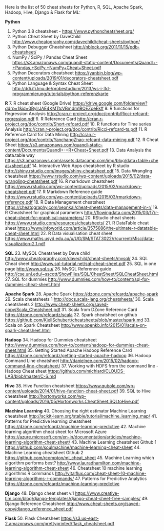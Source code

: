 Here is the list of 50 cheat sheets for Python, R, SQL, Apache Spark, Hadoop, Hive, Django & Flask for ML:

**Python**
1. Python 3.8 cheatsheet - 
[<https://www.pythoncheatsheet.org/>](url)
2. Python Cheat Sheet by DaveChild
[<http://www.cheatography.com/davechild/cheat-sheets/python/>](url)
3. Python Debugger Cheatsheet
[<http://nblock.org/2011/11/15/pdb-cheatsheet/>](url)
4. NumPy / SciPy / Pandas Cheat Sheet
[<https://s3.amazonaws.com/quandl-static-content/Documents/Quandl+-+Pandas,+SciPy,+NumPy+Cheat+Sheet.pdf>](url)
5. Python Decorators cheatsheet
[<https://yanbin.blog/wp-content/uploads/2019/01/decorators-cheatsheet.pdf>](url)
6. Python Language & Syntax Cheat Sheet
[<http://ddi.ifi.lmu.de/probestudium/2013/ws-i-3d-programmierung/tutorials/python-referenzkarte>](url)

**R**
7. R cheat sheet (Google Drive)
[<https://drive.google.com/folderview?ddrp=1&id=0ByIrJAE4KMTtcVBmdm1BOEZoeEk#>](url)
8. R functions for Regression Analysis
[<http://cran.r-project.org/doc/contrib/Ricci-refcard-regression.pdf>](url)
9. R Reference Card
[<http://cran.r-project.org/doc/contrib/Short-refcard.pdf>](url)
10. R functions for Time series Analysis
[<http://cran.r-project.org/doc/contrib/Ricci-refcard-ts.pdf>](url)
11. R Reference Card for Data Mining
[<http://cran.r-project.org/doc/contrib/YanchangZhao-refcard-data-mining.pdf>](url)
12. R Cheat Sheet
[<https://s3.amazonaws.com/quandl-static-content/Documents/Quandl+-+R+Cheat+Sheet.pdf>](url)
13. Data Analysis the data.table way
[<https://s3.amazonaws.com/assets.datacamp.com/img/blog/data+table+cheat+sheet.pdf>](url)
14. Interactive Web Apps cheatsheet by R studio
[<http://shiny.rstudio.com/images/shiny-cheatsheet.pdf>](url)
15. Data Wrangling cheatsheet
[<https://www.rstudio.com/wp-content/uploads/2015/02/data-wrangling-cheatsheet.pdf>](url)
16. R markdown cheatsheet
[<https://www.rstudio.com/wp-content/uploads/2015/02/rmarkdown-cheatsheet.pdf>](url)
17. R Markdown Reference guide
[<https://www.rstudio.com/wp-content/uploads/2015/03/rmarkdown-reference.pdf>](url)
18. R Data Management cheatsheet
[<https://cheatography.com/xeonkai/cheat-sheets/data-management-in-r/>](url)
19. R Cheatsheet for graphical parameters
[<http://flowingdata.com/2015/03/17/r-cheat-sheet-for-graphical-parameters/>](url)
20. RStudio cheat sheets
[<https://www.rstudio.com/resources/cheatsheets/>](url)
21. R DataTable cheat sheet
[<https://www.infoworld.com/article/3575086/the-ultimate-r-datatable-cheat-sheet.html>](url)
22. R Data visualisation cheat sheet
[<https://www.maths.usyd.edu.au/u/UG/SM/STAT3022/r/current/Misc/data-visualization-2.1.pdf>](url)

**SQL**
23. MySQL Cheatsheet by Dave child
[<http://www.cheatography.com/davechild/cheat-sheets/mysql/>](url)
24. SQL Cheat sheet
[<http://www.sql-tutorial.net/sql-cheat-sheet.pdf>](url)
25. SQL in one page
[<http://www.sql.su/>](url)
26. MySQL Reference guide
[<http://cse.unl.edu/~sscott/ShowFiles/SQL/CheatSheet/SQLCheatSheet.html>](url)
27. SQL for dummies
[<http://www.dummies.com/how-to/content/sql-for-dummies-cheat-sheet.html>](url)

**Apache Spark**
28. Apache Spark
[<https://dzone.com/refcardz/apache-spark>](url)
29. Scala cheatsheets 1
[<http://docs.scala-lang.org/cheatsheets/>](url)
30. Scala cheatsheets 2
[<http://www.cheat-sheets.org/saved-copy/Scala_Cheatsheet.pdf>](url)
31. Scala from DZone Reference Card
[<https://dzone.com/refcardz/scala>](url)
32. Spark cheatsheet on github
[<https://github.com/KjellSchubert/cheatsheets/blob/master/spark.md>](url)
33. Scala on Spark Cheatsheet
[<http://www.openkb.info/2015/01/scala-on-spark-cheatsheet.html>](url)

**Hadoop**
34. Hadoop for Dummies cheatsheet
[<http://www.dummies.com/how-to/content/hadoop-for-dummies-cheat-sheet.html>](url)
35. Getting Started Apache Hadoop Reference Card
[<https://dzone.com/refcardz/getting-started-apache-hadoop>](url)
36. Hadoop Command Line cheatsheet
[<http://danielnee.com/2015/02/hadoop-command-line-cheatsheet/>](url)
37. Working with HDFS from the command line - Hadoop Cheat sheet
[<https://github.com/michiard/CLOUDS-LAB/blob/master/C-S.md>](url)

**Hive**
38. Hive Function cheatsheet
[<https://www.qubole.com/wp-content/uploads/2014/01/hive-function-cheat-sheet.pdf>](url)
39. SQL to Hive cheatsheet
[<http://hortonworks.com/wp-content/uploads/2016/05/Hortonworks.CheatSheet.SQLtoHive.pdf>](url)

**Machine Learning**
40. Choosing the right estimator Machine Learning cheatsheet
[<http://scikit-learn.org/stable/tutorial/machine_learning_map/>](url)
41. Patterns for Predictive learning cheatsheet
[<https://dzone.com/refcardz/machine-learning-predictive>](url)
42. Machine learning algorithm cheat sheet for Microsoft Azure
[<https://azure.microsoft.com/en-in/documentation/articles/machine-learning-algorithm-cheat-sheet/>](url)
43. Machine Learning cheatsheet Github 1
[<https://github.com/soulmachine/machine-learning-cheat-sheet>](url)
44. Machine Learning cheatsheet Github 2
[<https://github.com/rcompton/ml_cheat_sheet>](url)
45. Machine Learning which algorithm performs best?
[<http://www.lauradhamilton.com/machine-learning-algorithm-cheat-sheet>](url)
46. Cheatsheet 10 machine learning algorithms R commands
[<http://vitalflux.com/cheat-sheet-10-machine-learning-algorithms-r-commands/>](url)
47. Patterns for Predictive Analytics
[<https://dzone.com/refcardz/machine-learning-predictive>](url)

**Django**
48. Django cheat sheet v.1
[<https://www.creative-tim.com/blog/django-templates/django-cheat-sheet-free-samples/>](url)
49. Django Reference Cheatsheet
[<http://www.cheat-sheets.org/saved-copy/django_reference_sheet.pdf>](url)

**Flask**
50. Flask Cheatsheet
[<https://s3.us-east-2.amazonaws.com/prettyprinted/flask_cheatsheet.pdf>](url)